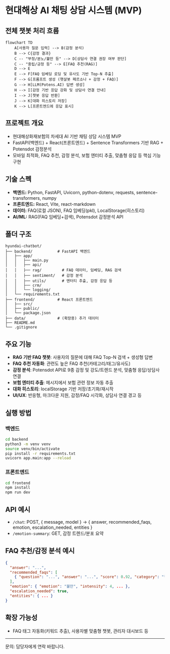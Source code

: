 # 현대해상 AI 채팅 상담 시스템 (MVP)

## 전체 챗봇 처리 흐름

```mermaid
flowchart TD
    A[사용자 질문 입력] --> B(감정 분석)
    B --> C{감정 결과}
    C -- "부정/분노/불만 등" --> D[상담사 연결 권장 여부 판단]
    C -- "중립/긍정 등" --> E[FAQ 추천(RAG)]
    D --> E
    E --> F[FAQ 임베딩 로딩 및 유사도 기반 Top-N 추출]
    F --> G[프롬프트 생성 (햇살봇 페르소나 + 감정 + FAQ)]
    G --> H[LLM(Potens.AI) 답변 생성]
    H --> I[감정 기반 응답 강화 및 상담사 연결 안내]
    I --> J[챗봇 응답 반환]
    J --> K[대화 히스토리 저장]
    K --> L[프론트엔드에 응답 표시]
```

## 프로젝트 개요
- 현대해상화재보험의 차세대 AI 기반 채팅 상담 시스템 MVP
- FastAPI(백엔드) + React(프론트엔드) + Sentence Transformers 기반 RAG + Potensdot 감정분석
- 모바일 최적화, FAQ 추천, 감정 분석, 보험 엔터티 추출, 맞춤형 응답 등 핵심 기능 구현

## 기술 스펙
- **백엔드:** Python, FastAPI, Uvicorn, python-dotenv, requests, sentence-transformers, numpy
- **프론트엔드:** React, Vite, react-markdown
- **데이터:** FAQ(로컬 JSON), FAQ 임베딩(pkl), LocalStorage(히스토리)
- **AI/ML:** RAG(FAQ 임베딩+검색), Potensdot 감정분석 API

## 폴더 구조
```
hyundai-chatbot/
├── backend/           # FastAPI 백엔드
│   ├── app/
│   │   ├── main.py
│   │   ├── api/
│   │   ├── rag/         # FAQ 데이터, 임베딩, RAG 검색
│   │   ├── sentiment/   # 감정 분석
│   │   ├── utils/       # 엔터티 추출, 감정 응답 등
│   │   ├── crm/
│   │   └── logging/
│   └── requirements.txt
├── frontend/          # React 프론트엔드
│   ├── src/
│   ├── public/
│   └── package.json
├── data/              # (확장용) 추가 데이터
├── README.md
└── .gitignore
```

## 주요 기능
- **RAG 기반 FAQ 챗봇**: 사용자의 질문에 대해 FAQ Top-N 검색 + 생성형 답변
- **FAQ 추천 자동화**: 관련도 높은 FAQ 추천(카테고리/태그/유사도)
- **감정 분석**: Potensdot API로 9종 감정 및 강도/트렌드 분석, 맞춤형 응답/상담사 연결
- **보험 엔터티 추출**: 메시지에서 보험 관련 정보 자동 추출
- **대화 히스토리**: localStorage 기반 저장/초기화/재시작
- **UI/UX**: 반응형, 마크다운 지원, 감정/FAQ 시각화, 상담사 연결 경고 등

## 실행 방법
### 백엔드
```bash
cd backend
python3 -m venv venv
source venv/bin/activate
pip install -r requirements.txt
uvicorn app.main:app --reload
```

### 프론트엔드
```bash
cd frontend
npm install
npm run dev
```

## API 예시
- `/chat`: POST, { message, model } → { answer, recommended_faqs, emotion, escalation_needed, entities }
- `/emotion-summary`: GET, 감정 트렌드/분포 요약

## FAQ 추천/감정 분석 예시
```json
{
  "answer": "...",
  "recommended_faqs": [
    { "question": "...", "answer": "...", "score": 0.92, "category": "질병/상해", "tags": ["질병/상해"] }
  ],
  "emotion": { "emotion": "불만", "intensity": 4, ... },
  "escalation_needed": true,
  "entities": { ... }
}
```

## 확장 가능성
- FAQ 태그 자동화(키워드 추출), 사용자별 맞춤형 챗봇, 관리자 대시보드 등

---
문의: 담당자에게 연락 바랍니다.
